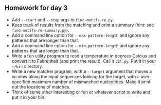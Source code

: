 ## Homework for day 3

* Add `--start` and `--stop` args to `find-motifs-re.py`.
* Keep track of results from the matching and print a summary
  (hint: see `find-motifs-re-summary.py`).
* Add a command line option for `--max-pattern-length` and ignore any
  patterns that are longer than that.
* Add a command line option for `--min-pattern-length` and ignore any
  patterns that are longer than that.
* Write a fun utility program to read a temperature in degrees Celcius and
  convert it to Fahrenheit (and print the result). Call it `c2f.py`. Put it
  in your `~/bin` directory.
* Write a new matcher program, with a `--target` argument that moves a
  window along the input sequences looking for the target, with a
  user-specified maximum number of mismatched nucleotides. Make it print
  out the locations of matches.
* Think of some other interesting or fun or whatever script to write and
  put it in your bin.
